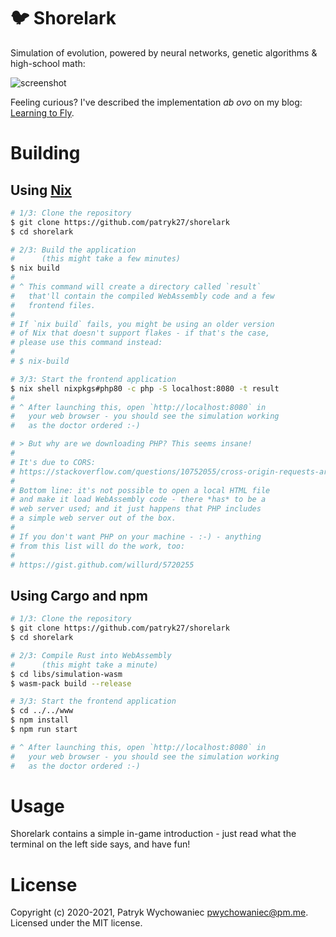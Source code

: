# 🐦 Shorelark

Simulation of evolution, powered by neural networks, genetic algorithms & high-school math:

![screenshot](./readme/screenshot.png)

Feeling curious? I've described the implementation _ab ovo_ on my blog: [Learning to Fly](https://pwy.io/en/posts/learning-to-fly-pt1).

# Building

## Using [Nix](https://nixos.org)

```bash
# 1/3: Clone the repository
$ git clone https://github.com/patryk27/shorelark
$ cd shorelark

# 2/3: Build the application
#      (this might take a few minutes)
$ nix build
#
# ^ This command will create a directory called `result`
#   that'll contain the compiled WebAssembly code and a few
#   frontend files.
#
# If `nix build` fails, you might be using an older version
# of Nix that doesn't support flakes - if that's the case,
# please use this command instead:
#
# $ nix-build

# 3/3: Start the frontend application
$ nix shell nixpkgs#php80 -c php -S localhost:8080 -t result
#
# ^ After launching this, open `http://localhost:8080` in
#   your web browser - you should see the simulation working
#   as the doctor ordered :-)

# > But why are we downloading PHP? This seems insane!
# 
# It's due to CORS:
# https://stackoverflow.com/questions/10752055/cross-origin-requests-are-only-supported-for-http-error-when-loading-a-local
#
# Bottom line: it's not possible to open a local HTML file
# and make it load WebAssembly code - there *has* to be a
# web server used; and it just happens that PHP includes 
# a simple web server out of the box.
#
# If you don't want PHP on your machine - :-) - anything
# from this list will do the work, too:
#
# https://gist.github.com/willurd/5720255
```

## Using Cargo and npm

```bash
# 1/3: Clone the repository
$ git clone https://github.com/patryk27/shorelark
$ cd shorelark

# 2/3: Compile Rust into WebAssembly
#      (this might take a minute)
$ cd libs/simulation-wasm
$ wasm-pack build --release

# 3/3: Start the frontend application
$ cd ../../www
$ npm install
$ npm run start

# ^ After launching this, open `http://localhost:8080` in
#   your web browser - you should see the simulation working
#   as the doctor ordered :-)
```

# Usage

Shorelark contains a simple in-game introduction - just read what the terminal on the left side says, and have fun!

# License

Copyright (c) 2020-2021, Patryk Wychowaniec <pwychowaniec@pm.me>.    
Licensed under the MIT license.
